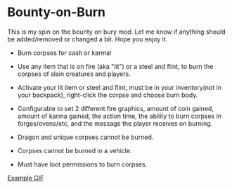# Bounty-on-Burn

This is my spin on the bounty on bury mod. Let me know if anything should be added/removed or changed a bit. Hope you enjoy it.


- Burn corpses for cash or karma!
- Use any item that is on fire (aka "lit") or a steel and flint, to burn the corpses of slain creatures and players.

- Activate your lit item or steel and flint, must be in your inventory(not in your backpack), right-click the corpse and choose burn body.

- Configurable to set 2 different fire graphics, amount of coin gained, amount of karma gained, the action time, the ability to burn corpses in forges/ovens/etc, and the message the player receives on burning.

- Dragon and unique corpses cannot be burned.

- Corpses cannot be burned in a vehicle.

- Must have loot permissions to burn corpses.


[Example GIF](https://i.imgur.com/PeKljpS.gifv)
